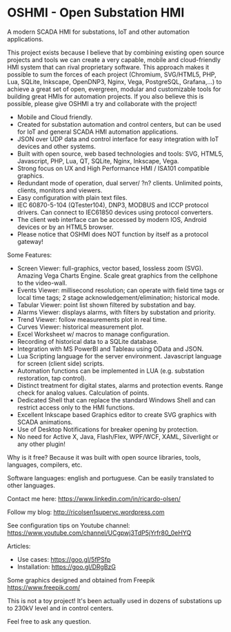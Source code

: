 # OSHMI - Open Substation HMI
A modern SCADA HMI for substations, IoT and other automation applications.

This project exists because I believe that by combining existing open source projects and tools we can create a very capable, mobile and cloud-friendly HMI system that can rival proprietary software. This approach makes it possible to sum the forces of each project (Chromium, SVG/HTML5, PHP, Lua, SQLite, Inkscape, OpenDNP3, Nginx, Vega, PostgreSQL, Grafana,…) to achieve a great set of open, evergreen, modular and customizable tools for building great HMIs for automation projects. If you also believe this is possible, please give OSHMI a try and collaborate with the project!

- Mobile and Cloud friendly.
- Created for substation automation and control centers, but can be used for IoT and general SCADA HMI automation applications.
- JSON over UDP data and control interface for easy integration with IoT devices and other systems.
- Built with open source, web based technologies and tools: SVG, HTML5, Javascript, PHP, Lua, QT, SQLite, Nginx, Inkscape, Vega.
- Strong focus on UX and High Performance HMI / ISA101 compatible graphics.
- Redundant mode of operation, dual server/ ?n? clients. Unlimited points, clients, monitors and viewers.
- Easy configuration with plain text files.
- IEC 60870-5-104 (QTester104), DNP3, MODBUS and ICCP protocol drivers. Can connect to IEC61850 devices using protocol converters.
- The client web interface can be accessed by modern IOS, Android devices or by an HTML5 browser.
- Please notice that OSHMI does NOT function by itself as a protocol gateway!

Some Features:
- Screen Viewer: full-graphics, vector based, lossless zoom (SVG). Amazing Vega Charts Engine. Scale great graphics from the cellphone to the video-wall.
- Events Viewer: millisecond resolution; can operate with field time tags or local time tags; 2 stage acknowledgement/elimination; historical mode.
- Tabular Viewer: point list shown filtered by substation and bay.
- Alarms Viewer: displays alarms, with filters by substation and priority.
- Trend Viewer: follow measurements plot in real time.
- Curves Viewer: historical measurement plot.
- Excel Worksheet w/ macros to manage configuration.
- Recording of historical data to a SQLite database.
- Integration with MS PowerBI and Tableau using OData and JSON.
- Lua Scripting language for the server environment. Javascript language for screen (client side) scripts.
- Automation functions can be implemented in LUA (e.g. substation restoration, tap control).
- Distinct treatment for digital states, alarms and protection events. Range check for analog values. Calculation of points.
- Dedicated Shell that can replace the standard Windows Shell and can restrict access only to the HMI functions.
- Excellent Inkscape based Graphics editor to create SVG graphics with SCADA animations.
- Use of Desktop Notifications for breaker opening by protection.
- No need for Active X, Java, Flash/Flex, WPF/WCF, XAML, Silverlight or any other plugin!

Why is it free? Because it was built with open source libraries, tools, languages, compilers, etc.

Software languages: english and portuguese. Can be easily translated to other languages.

Contact me here: https://www.linkedin.com/in/ricardo-olsen/

Follow my blog: http://ricolsen1supervc.wordpress.com

See configuration tips on Youtube channel:
https://www.youtube.com/channel/UCgpwj3TdP5jYrfr80_0eHYQ

Articles:
- Use cases: https://goo.gl/5fPSfp
- Installation: https://goo.gl/DRgBzG

Some graphics designed and obtained from Freepik https://www.freepik.com/

This is not a toy project! It's been actually used in dozens of substations up to 230kV level and in control centers.

Feel free to ask any question.

